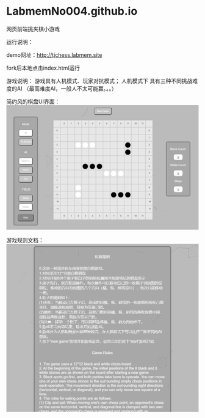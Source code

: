 # LabmemNo004.github.io

网页前端挑夹棋小游戏

运行说明：

demo网址：http://tjchess.labmem.site

fork后本地点击index.html运行

游戏说明：
游戏具有人机模式、玩家对抗模式；
人机模式下 具有三种不同挑战难度的AI
（最高难度AI，一般人不太可能赢。。。）

简约风的棋盘UI界面：
![image](https://github.com/LabmemNo004/LabmemNo004.github.io/blob/master/Images/TJ-Chess/chessBoard.PNG)

游戏规则文档：
![image](https://github.com/LabmemNo004/LabmemNo004.github.io/blob/master/Images/TJ-Chess/help.PNG)
